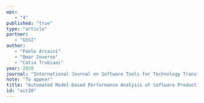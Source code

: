 ```yaml
---
wps: 
   - "4"
published: "true"
type: "article"
partner: 
   - "GSSI"
author: 
   - "Paolo Arcaini"
   - "Omar Inverso"
   - "Catia Trubiani"
year: 2020
journal: "International Journal on Software Tools for Technology Transfer (STTT)"
note: "To appear"
title: "Automated Model-based Performance Analysis of Software Product Lines under Uncertainty"
id: "ait20"
---
```

